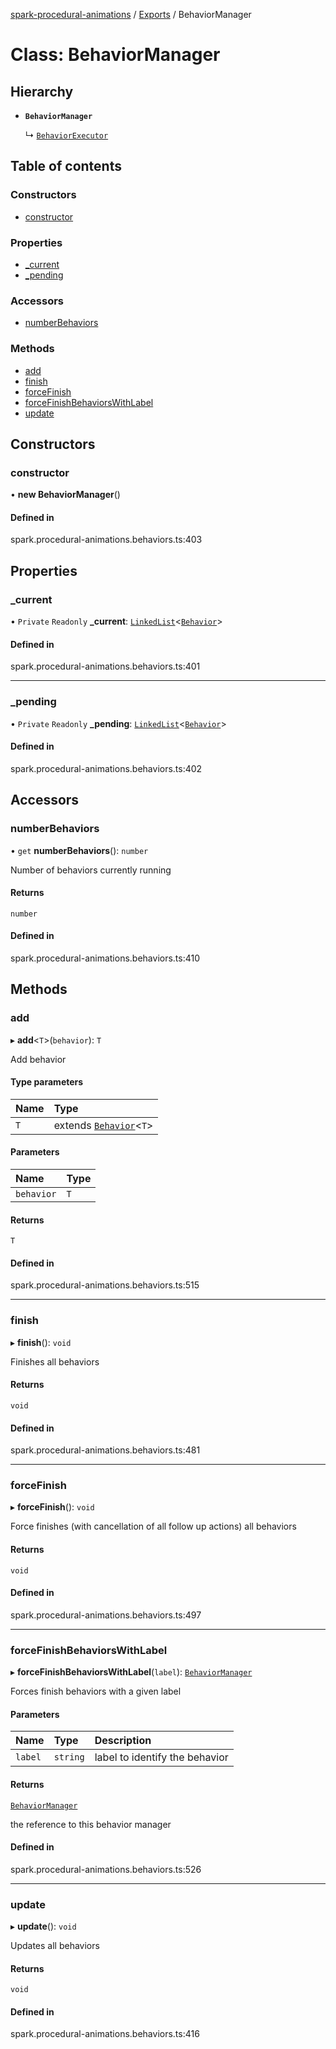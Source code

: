 [spark-procedural-animations](../README.md) / [Exports](../modules.md) / BehaviorManager

# Class: BehaviorManager

## Hierarchy

- **`BehaviorManager`**

  ↳ [`BehaviorExecutor`](BehaviorExecutor.md)

## Table of contents

### Constructors

- [constructor](BehaviorManager.md#constructor)

### Properties

- [\_current](BehaviorManager.md#_current)
- [\_pending](BehaviorManager.md#_pending)

### Accessors

- [numberBehaviors](BehaviorManager.md#numberbehaviors)

### Methods

- [add](BehaviorManager.md#add)
- [finish](BehaviorManager.md#finish)
- [forceFinish](BehaviorManager.md#forcefinish)
- [forceFinishBehaviorsWithLabel](BehaviorManager.md#forcefinishbehaviorswithlabel)
- [update](BehaviorManager.md#update)

## Constructors

### constructor

• **new BehaviorManager**()

#### Defined in

spark.procedural-animations.behaviors.ts:403

## Properties

### \_current

• `Private` `Readonly` **\_current**: [`LinkedList`](LinkedList.md)<[`Behavior`](Behavior.md)\>

#### Defined in

spark.procedural-animations.behaviors.ts:401

___

### \_pending

• `Private` `Readonly` **\_pending**: [`LinkedList`](LinkedList.md)<[`Behavior`](Behavior.md)\>

#### Defined in

spark.procedural-animations.behaviors.ts:402

## Accessors

### numberBehaviors

• `get` **numberBehaviors**(): `number`

Number of behaviors currently running

#### Returns

`number`

#### Defined in

spark.procedural-animations.behaviors.ts:410

## Methods

### add

▸ **add**<`T`\>(`behavior`): `T`

Add behavior

#### Type parameters

| Name | Type |
| :------ | :------ |
| `T` | extends [`Behavior`](Behavior.md)<`T`\> |

#### Parameters

| Name | Type |
| :------ | :------ |
| `behavior` | `T` |

#### Returns

`T`

#### Defined in

spark.procedural-animations.behaviors.ts:515

___

### finish

▸ **finish**(): `void`

Finishes all behaviors

#### Returns

`void`

#### Defined in

spark.procedural-animations.behaviors.ts:481

___

### forceFinish

▸ **forceFinish**(): `void`

Force finishes (with cancellation of all follow up actions) all behaviors

#### Returns

`void`

#### Defined in

spark.procedural-animations.behaviors.ts:497

___

### forceFinishBehaviorsWithLabel

▸ **forceFinishBehaviorsWithLabel**(`label`): [`BehaviorManager`](BehaviorManager.md)

Forces finish behaviors with a given label

#### Parameters

| Name | Type | Description |
| :------ | :------ | :------ |
| `label` | `string` | label to identify the behavior |

#### Returns

[`BehaviorManager`](BehaviorManager.md)

the reference to this behavior manager

#### Defined in

spark.procedural-animations.behaviors.ts:526

___

### update

▸ **update**(): `void`

Updates all behaviors

#### Returns

`void`

#### Defined in

spark.procedural-animations.behaviors.ts:416
